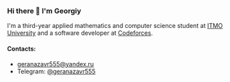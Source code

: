 ### Hi there 👋 I'm Georgiy

<!--
**geranazavr555/geranazavr555** is a ✨ _special_ ✨ repository because its `README.md` (this file) appears on your GitHub profile.

Here are some ideas to get you started:

- 🔭 I’m currently working on ...
- 🌱 I’m currently learning ...
- 👯 I’m looking to collaborate on ...
- 🤔 I’m looking for help with ...
- 💬 Ask me about ...
- 📫 How to reach me: ...
- 😄 Pronouns: ...
- ⚡ Fun fact: ...
-->

I'm a third-year applied mathematics and computer science student at <a href="https://en.wikipedia.org/wiki/ITMO_University">ITMO University</a> and a software developer at <a href="https://en.wikipedia.org/wiki/Codeforces">Codeforces</a>.

#### Contacts:
* <a href="mailto:geranazavr555@yandex.ru">geranazavr555@yandex.ru</a>
* Telegram: <a href="https://t.me/geranazavr555">@geranazavr555</a>
